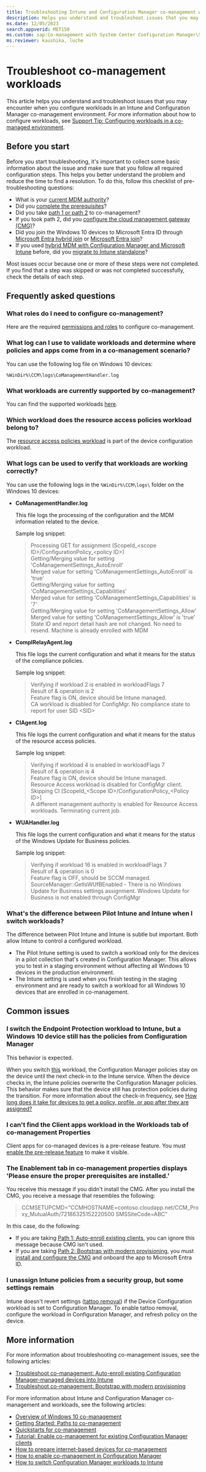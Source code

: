 ```yaml
---
title: Troubleshooting Intune and Configuration Manager co-management workloads
description: Helps you understand and troubleshoot issues that you may encounter when you configure workloads in an Intune and Configuration Manager co-management environment.
ms.date: 12/05/2023
search.appverid: MET150
ms.custom: sap:Co-management with System Center Configuration Manager\Switch Configuration Manager workloads to Intune
ms.reviewer: kaushika, luche
---
```

# Troubleshoot co-management workloads

This article helps you understand and troubleshoot issues that you may encounter when you configure workloads in an Intune and Configuration Manager co-management environment. For more information about how to configure workloads, see [Support Tip: Configuring workloads in a co-managed environment](https://techcommunity.microsoft.com/t5/Intune-Customer-Success/Support-Tip-Configuring-workloads-in-a-co-managed-environment/ba-p/707221).

## Before you start

Before you start troubleshooting, it's important to collect some basic information about the issue and make sure that you follow all required configuration steps. This helps you better understand the problem and reduce the time to find a resolution. To do this, follow this checklist of pre-troubleshooting questions:

- What is your [current MDM authority](/mem/intune/fundamentals/mdm-authority-set)?
- Did you [complete the prerequisites](/mem/configmgr/comanage/overview#prerequisites)?
- Did you take [path 1 or path 2](/mem/configmgr/comanage/quickstart-paths) to co-management?
- If you took path 2, did you [configure the cloud management gateway (CMG)](/mem/configmgr/core/clients/manage/cmg/setup-cloud-management-gateway)?
- Did you join the Windows 10 devices to Microsoft Entra ID through [Microsoft Entra hybrid join](/azure/active-directory/devices/hybrid-azuread-join-plan) or [Microsoft Entra join](/azure/active-directory/devices/azureadjoin-plan)?
- If you used [hybrid MDM with Configuration Manager and Microsoft Intune](/mem/configmgr/mdm/understand/what-happened-to-hybrid) before, did you [migrate to Intune standalone](/mem/intune/fundamentals/mdm-authority-set)?

Most issues occur because one or more of these steps were not completed. If you find that a step was skipped or was not completed successfully, check the details of each step.

## Frequently asked questions  

### What roles do I need to configure co-management?

Here are the required [permissions and roles](/mem/configmgr/comanage/overview#permissions-and-roles) to configure co-management.

### What log can I use to validate workloads and determine where policies and apps come from in a co-management scenario?

You can use the following log file on Windows 10 devices:

`%WinDir%\CCM\logs\CoManagementHandler.log`

### What workloads are currently supported by co-management?

You can find the supported workloads [here](/mem/configmgr/comanage/workloads).  

### Which workload does the resource access policies workload belong to?

The [resource access policies workload](/mem/configmgr/comanage/workloads#resource-access-policies) is part of the device configuration workload.  

### What logs can be used to verify that workloads are working correctly?

You can use the following logs in the `%WinDir%\CCM\logs\` folder on the Windows 10 devices:

- **CoManagementHandler.log**  

  This file logs the processing of the configuration and the MDM information related to the device.

  Sample log snippet:

  > Processing GET for assignment (ScopeId_\<scope ID>/ConfigurationPolicy_\<policy ID>)  
  > Getting/Merging value for setting 'CoManagementSettings_AutoEnroll'  
  > Merged value for setting 'CoManagementSettings_AutoEnroll' is 'true'  
  > Getting/Merging value for setting 'CoManagementSettings_Capabilities'  
  > Merged value for setting 'CoManagementSettings_Capabilities' is '7'  
  > Getting/Merging value for setting 'CoManagementSettings_Allow'  
  > Merged value for setting 'CoManagementSettings_Allow' is 'true'  
  > State ID and report detail hash are not changed. No need to resend.
  > Machine is already enrolled with MDM

- **ComplRelayAgent.log**  

  This file logs the current configuration and what it means for the status of the compliance policies.

  Sample log snippet:

  > Verifying if workload 2 is enabled in workloadFlags 7  
  > Result of & operation is 2  
  > Feature flag is ON, device should be Intune managed.  
  > CA workload is disabled for ConfigMgr. No compliance state to report for user SID \<SID>

- **CIAgent.log**  

  This file logs the current configuration and what it means for the status of the resource access policies.

  Sample log snippet:

  > Verifying if workload 4 is enabled in workloadFlags 7  
  > Result of & operation is 4  
  > Feature flag is ON, device should be Intune managed.  
  > Resource Access workload is disabled for ConfigMgr client.  
  > Skipping CI [ScopeId_\<Scope ID>/ConfigurationPolicy_\<Policy ID>]  
  > A different management authority is enabled for Resource Access workloads. Terminating current job.

- **WUAHandler.log**  

  This file logs the current configuration and what it means for the status of the Windows Update for Business policies.

  Sample log snippet:

  > Verifying if workload 16 is enabled in workloadFlags 7  
  > Result of & operation is 0  
  > Feature flag is OFF, should be SCCM managed.  
  > SourceManager::GetIsWUfBEnabled - There is no Windows Update for Business settings assignment. Windows Update for Business is not enabled through ConfigMgr

### What's the difference between Pilot Intune and Intune when I switch workloads?

The difference between Pilot Intune and Intune is subtle but important. Both allow Intune to control a configured workload.

- The Pilot Intune setting is used to switch a workload only for the devices in a pilot collection that's created in Configuration Manager. This allows you to test in a staging environment without affecting all Windows 10 devices in the production environment.
- The Intune setting is used when you finish testing in the staging environment and are ready to switch a workload for all Windows 10 devices that are enrolled in co-management.

## Common issues  

### I switch the Endpoint Protection workload to Intune, but a Windows 10 device still has the policies from Configuration Manager

This behavior is expected.

When you switch [this](/mem/configmgr/comanage/workloads#endpoint-protection) workload, the Configuration Manager policies stay on the device until the next check-in to the Intune service. When the device checks in, the Intune policies overwrite the Configuration Manager policies. This behavior makes sure that the device still has protection policies during the transition. For more information about the check-in frequency, see [How long does it take for devices to get a policy, profile, or app after they are assigned?](/mem/intune/configuration/device-profile-troubleshoot#how-long-does-it-take-for-devices-to-get-a-policy-profile-or-app-after-they-are-assigned)  

### I can't find the Client apps workload in the Workloads tab of co-management Properties

Client apps for co-managed devices is a pre-release feature. You must [enable the pre-release feature](/mem/configmgr/core/servers/manage/pre-release-features#enabling-pre-release-features) to make it visible.  

### The Enablement tab in co-management properties displays 'Please ensure the proper prerequisites are installed.'

You receive this message if you didn't install the CMG. After you install the CMG, you receive a message that resembles the following:

> CCMSETUPCMD="CCMHOSTNAME=contoso.cloudapp.net/CCM_Proxy_MutualAuth/72186325152220500 SMSSiteCode=ABC"

In this case, do the following:

- If you are taking [Path 1: Auto-enroll existing clients](/mem/configmgr/comanage/quickstart-paths#bkmk_path1), you can ignore this message because CMG isn't used.
- If you are taking [Path 2: Bootstrap with modern provisioning](/mem/configmgr/comanage/quickstart-paths#bkmk_path2), you must [install and configure the CMG](/mem/configmgr/core/clients/manage/cmg/setup-cloud-management-gateway) and onboard the app to Microsoft Entra ID.

### I unassign Intune policies from a security group, but some settings remain

Intune doesn't revert settings ([tattoo removal](/mem/intune/configuration/device-profile-troubleshoot)) if the Device Configuration workload is set to Configuration Manager. To enable tattoo removal, configure the workload in Configuration Manager, and refresh policy on the device.

## More information

For more information about troubleshooting co-management issues, see the following articles:

- [Troubleshoot co-management: Auto-enroll existing Configuration Manager-managed devices into Intune](troubleshoot-co-management-auto-enrolling.md)
- [Troubleshoot co-management: Bootstrap with modern provisioning](troubleshoot-co-management-bootstrap.md)

For more information about Intune and Configuration Manager co-management and workloads, see the following articles:

- [Overview of Windows 10 co-management](/mem/configmgr/comanage/overview)
- [Getting Started: Paths to co-management](/mem/configmgr/comanage/quickstart-paths)
- [Quickstarts for co-management](/mem/configmgr/comanage/quickstarts)
- [Tutorial: Enable co-management for existing Configuration Manager clients](/mem/configmgr/comanage/tutorial-co-manage-clients)
- [How to prepare internet-based devices for co-management](/mem/configmgr/comanage/how-to-prepare-Win10)
- [How to enable co-management in Configuration Manager](/mem/configmgr/comanage/how-to-enable)
- [How to switch Configuration Manager workloads to Intune](/mem/configmgr/comanage/how-to-switch-workloads)
